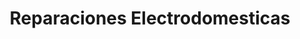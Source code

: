 ---
title: "Reparaciones Electrodomesticas"
url: /salina-cruz/reparaciones-electrodomesticas/
shop: electrónica
---
